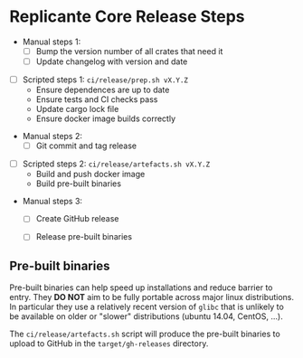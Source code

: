# Replicante Core Release Steps

- Manual steps 1:
  - [ ] Bump the version number of all crates that need it
  - [ ] Update changelog with version and date
- [ ] Scripted steps 1: `ci/release/prep.sh vX.Y.Z`
  - Ensure dependences are up to date
  - Ensure tests and CI checks pass
  - Update cargo lock file
  - Ensure docker image builds correctly
- Manual steps 2:
  - [ ] Git commit and tag release
- [ ] Scripted steps 2: `ci/release/artefacts.sh vX.Y.Z`
  - Build and push docker image
  - Build pre-built binaries
- Manual steps 3:
  - [ ] Create GitHub release
  - [ ] Release pre-built binaries


## Pre-built binaries
Pre-built binaries can help speed up installations and reduce barrier to entry.
They **DO NOT** aim to be fully portable across major linux distributions.
In particular they use a relatively recent version of `glibc` that is unlikely
to be available on older or "slower" distributions (ubuntu 14.04, CentOS, ...).

The `ci/release/artefacts.sh` script will produce the pre-built binaries
to upload to GitHub in the `target/gh-releases` directory.
